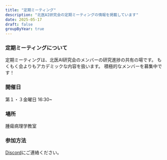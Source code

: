 ```yaml
---
title: "定期ミーティング"
description: "北医AI研究会の定期ミーティングの情報を掲載しています"
date: 2025-05-17
draft: false
groupByYear: true
---
```


### 定期ミーティングについて
定期ミーティングは、北医AI研究会のメンバーの研究進捗の共有の場です。
もくもく会よりもアカデミックな内容を扱います。
積極的なメンバーを募集中です！

### 開催日
第１・３金曜日 16:30~

### 場所
腫瘍病理学教室

### 参加方法
[Discord](https://discord.gg/t9kKpVHtyj)にご連絡ください。 